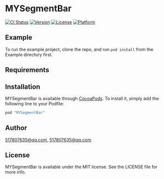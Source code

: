 # MYSegmentBar

[![CI Status](http://img.shields.io/travis/517807635@qq.com/MYSegmentBar.svg?style=flat)](https://travis-ci.org/517807635@qq.com/MYSegmentBar)
[![Version](https://img.shields.io/cocoapods/v/MYSegmentBar.svg?style=flat)](http://cocoapods.org/pods/MYSegmentBar)
[![License](https://img.shields.io/cocoapods/l/MYSegmentBar.svg?style=flat)](http://cocoapods.org/pods/MYSegmentBar)
[![Platform](https://img.shields.io/cocoapods/p/MYSegmentBar.svg?style=flat)](http://cocoapods.org/pods/MYSegmentBar)

## Example

To run the example project, clone the repo, and run `pod install` from the Example directory first.

## Requirements

## Installation

MYSegmentBar is available through [CocoaPods](http://cocoapods.org). To install
it, simply add the following line to your Podfile:

```ruby
pod "MYSegmentBar"
```

## Author

517807635@qq.com, 517807635@qq.com

## License

MYSegmentBar is available under the MIT license. See the LICENSE file for more info.
